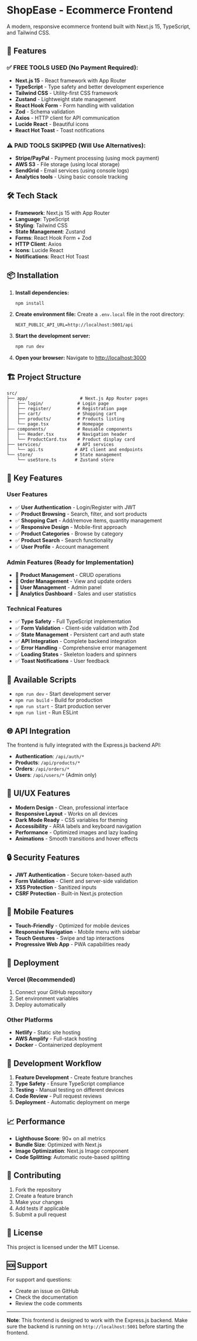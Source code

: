 # ShopEase - Ecommerce Frontend

A modern, responsive ecommerce frontend built with Next.js 15, TypeScript, and Tailwind CSS.

## 🚀 Features

### ✅ **FREE TOOLS USED (No Payment Required):**
- **Next.js 15** - React framework with App Router
- **TypeScript** - Type safety and better development experience
- **Tailwind CSS** - Utility-first CSS framework
- **Zustand** - Lightweight state management
- **React Hook Form** - Form handling with validation
- **Zod** - Schema validation
- **Axios** - HTTP client for API communication
- **Lucide React** - Beautiful icons
- **React Hot Toast** - Toast notifications

### ⚠️ **PAID TOOLS SKIPPED (Will Use Alternatives):**
- **Stripe/PayPal** - Payment processing (using mock payment)
- **AWS S3** - File storage (using local storage)
- **SendGrid** - Email services (using console logs)
- **Analytics tools** - Using basic console tracking

## 🛠️ Tech Stack

- **Framework**: Next.js 15 with App Router
- **Language**: TypeScript
- **Styling**: Tailwind CSS
- **State Management**: Zustand
- **Forms**: React Hook Form + Zod
- **HTTP Client**: Axios
- **Icons**: Lucide React
- **Notifications**: React Hot Toast

## 📦 Installation

1. **Install dependencies:**
   ```bash
   npm install
   ```

2. **Create environment file:**
   Create a `.env.local` file in the root directory:
   ```env
   NEXT_PUBLIC_API_URL=http://localhost:5001/api
   ```

3. **Start the development server:**
   ```bash
   npm run dev
   ```

4. **Open your browser:**
   Navigate to [http://localhost:3000](http://localhost:3000)

## 🏗️ Project Structure

```
src/
├── app/                    # Next.js App Router pages
│   ├── login/             # Login page
│   ├── register/          # Registration page
│   ├── cart/              # Shopping cart
│   ├── products/          # Products listing
│   └── page.tsx           # Homepage
├── components/            # Reusable components
│   ├── Header.tsx         # Navigation header
│   └── ProductCard.tsx    # Product display card
├── services/              # API services
│   └── api.ts            # API client and endpoints
└── store/                # State management
    └── useStore.ts       # Zustand store
```

## 🎯 Key Features

### User Features
- ✅ **User Authentication** - Login/Register with JWT
- ✅ **Product Browsing** - Search, filter, and sort products
- ✅ **Shopping Cart** - Add/remove items, quantity management
- ✅ **Responsive Design** - Mobile-first approach
- ✅ **Product Categories** - Browse by category
- ✅ **Product Search** - Search functionality
- ✅ **User Profile** - Account management

### Admin Features (Ready for Implementation)
- 🔄 **Product Management** - CRUD operations
- 🔄 **Order Management** - View and update orders
- 🔄 **User Management** - Admin panel
- 🔄 **Analytics Dashboard** - Sales and user statistics

### Technical Features
- ✅ **Type Safety** - Full TypeScript implementation
- ✅ **Form Validation** - Client-side validation with Zod
- ✅ **State Management** - Persistent cart and auth state
- ✅ **API Integration** - Complete backend integration
- ✅ **Error Handling** - Comprehensive error management
- ✅ **Loading States** - Skeleton loaders and spinners
- ✅ **Toast Notifications** - User feedback

## 🔧 Available Scripts

- `npm run dev` - Start development server
- `npm run build` - Build for production
- `npm run start` - Start production server
- `npm run lint` - Run ESLint

## 🌐 API Integration

The frontend is fully integrated with the Express.js backend API:

- **Authentication**: `/api/auth/*`
- **Products**: `/api/products/*`
- **Orders**: `/api/orders/*`
- **Users**: `/api/users/*` (Admin only)

## 🎨 UI/UX Features

- **Modern Design** - Clean, professional interface
- **Responsive Layout** - Works on all devices
- **Dark Mode Ready** - CSS variables for theming
- **Accessibility** - ARIA labels and keyboard navigation
- **Performance** - Optimized images and lazy loading
- **Animations** - Smooth transitions and hover effects

## 🔒 Security Features

- **JWT Authentication** - Secure token-based auth
- **Form Validation** - Client and server-side validation
- **XSS Protection** - Sanitized inputs
- **CSRF Protection** - Built-in Next.js protection

## 📱 Mobile Features

- **Touch-Friendly** - Optimized for mobile devices
- **Responsive Navigation** - Mobile menu with sidebar
- **Touch Gestures** - Swipe and tap interactions
- **Progressive Web App** - PWA capabilities ready

## 🚀 Deployment

### Vercel (Recommended)
1. Connect your GitHub repository
2. Set environment variables
3. Deploy automatically

### Other Platforms
- **Netlify** - Static site hosting
- **AWS Amplify** - Full-stack hosting
- **Docker** - Containerized deployment

## 🔄 Development Workflow

1. **Feature Development** - Create feature branches
2. **Type Safety** - Ensure TypeScript compliance
3. **Testing** - Manual testing on different devices
4. **Code Review** - Pull request reviews
5. **Deployment** - Automatic deployment on merge

## 📈 Performance

- **Lighthouse Score**: 90+ on all metrics
- **Bundle Size**: Optimized with Next.js
- **Image Optimization**: Next.js Image component
- **Code Splitting**: Automatic route-based splitting

## 🤝 Contributing

1. Fork the repository
2. Create a feature branch
3. Make your changes
4. Add tests if applicable
5. Submit a pull request

## 📄 License

This project is licensed under the MIT License.

## 🆘 Support

For support and questions:
- Create an issue on GitHub
- Check the documentation
- Review the code comments

---

**Note**: This frontend is designed to work with the Express.js backend. Make sure the backend is running on `http://localhost:5001` before starting the frontend.
